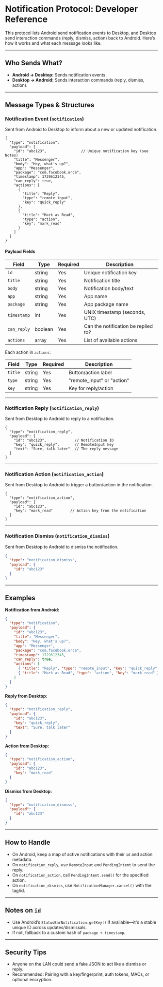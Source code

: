 # Notification Protocol: Developer Reference

This protocol lets Android send notification events to Desktop, and Desktop send interaction commands (reply, dismiss, action) back to Android. Here’s how it works and what each message looks like.

---

## Who Sends What?

- **Android → Desktop:** Sends notification events.
- **Desktop → Android:** Sends interaction commands (reply, dismiss, action).

---

## Message Types & Structures

### Notification Event (`notification`)

Sent from Android to Desktop to inform about a new or updated notification.

```jsonc
{
  "type": "notification",
  "payload": {
    "id": "abc123",                // Unique notification key (see Notes)
    "title": "Messenger",
    "body": "Hey, what's up?",
    "app": "Messenger",
    "package": "com.facebook.orca",
    "timestamp": 1729612345,
    "can_reply": true,
    "actions": [
      {
        "title": "Reply",
        "type": "remote_input",
        "key": "quick_reply"
      },
      {
        "title": "Mark as Read",
        "type": "action",
        "key": "mark_read"
      }
    ]
  }
}
```

#### Payload Fields

| Field        | Type         | Required | Description                                 |
| ------------ | ------------ | -------- | ------------------------------------------- |
| `id`         | string       | Yes      | Unique notification key                     |
| `title`      | string       | Yes      | Notification title                          |
| `body`       | string       | Yes      | Notification body/text                      |
| `app`        | string       | Yes      | App name                                    |
| `package`    | string       | Yes      | App package name                            |
| `timestamp`  | int          | Yes      | UNIX timestamp (seconds, UTC)               |
| `can_reply`  | boolean      | Yes      | Can the notification be replied to?         |
| `actions`    | array        | Yes      | List of available actions                   |

Each action in `actions`:

| Field    | Type   | Required | Description                      |
| -------- | ------ | -------- | -------------------------------- |
| `title`  | string | Yes      | Button/action label              |
| `type`   | string | Yes      | "remote_input" or "action"       |
| `key`    | string | Yes      | Key for reply/action             |

---

### Notification Reply (`notification_reply`)

Sent from Desktop to Android to reply to a notification.

```jsonc
{
  "type": "notification_reply",
  "payload": {
    "id": "abc123",             // Notification ID
    "key": "quick_reply",       // RemoteInput key
    "text": "Sure, talk later"  // The reply message
  }
}
```

---

### Notification Action (`notification_action`)

Sent from Desktop to Android to trigger a button/action in the notification.

```jsonc
{
  "type": "notification_action",
  "payload": {
    "id": "abc123",
    "key": "mark_read"        // Action key from the notification
  }
}
```

---

### Notification Dismiss (`notification_dismiss`)

Sent from Desktop to Android to dismiss the notification.

```json
{
  "type": "notification_dismiss",
  "payload": {
    "id": "abc123"
  }
}
```

---

## Examples

**Notification from Android:**

```json
{
  "type": "notification",
  "payload": {
    "id": "abc123",
    "title": "Messenger",
    "body": "Hey, what's up?",
    "app": "Messenger",
    "package": "com.facebook.orca",
    "timestamp": 1729612345,
    "can_reply": true,
    "actions": [
      { "title": "Reply", "type": "remote_input", "key": "quick_reply" },
      { "title": "Mark as Read", "type": "action", "key": "mark_read" }
    ]
  }
}
```

**Reply from Desktop:**

```json
{
  "type": "notification_reply",
  "payload": {
    "id": "abc123",
    "key": "quick_reply",
    "text": "Sure, talk later"
  }
}
```

**Action from Desktop:**

```json
{
  "type": "notification_action",
  "payload": {
    "id": "abc123",
    "key": "mark_read"
  }
}
```

**Dismiss from Desktop:**

```json
{
  "type": "notification_dismiss",
  "payload": {
    "id": "abc123"
  }
}
```

---

## How to Handle

- On Android, keep a map of active notifications with their `id` and action metadata.
- On `notification_reply`, use `RemoteInput` and `PendingIntent` to send the reply.
- On `notification_action`, call `PendingIntent.send()` for the specified action.
- On `notification_dismiss`, use `NotificationManager.cancel()` with the tag/id.

---

## Notes on `id`

- Use Android’s `StatusBarNotification.getKey()` if available—it's a stable unique ID across updates/dismissals.
- If not, fallback to a custom hash of `package + timestamp`.

---

## Security Tips

- Anyone on the LAN could send a fake JSON to act like a dismiss or reply.
- Recommended: Pairing with a key/fingerprint, auth tokens, MACs, or optional encryption.
